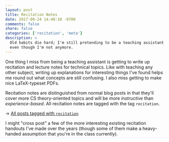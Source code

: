 ```yaml
---
layout: post
title: Recitation Notes
date: 2017-09-24 14:40:10 -0700
comments: false
share: false
categories: ['recitation', 'meta']
description: >
  Old habits die hard; I'm still pretending to be a teaching assistant
  even though I'm not anymore.
---
```


<!-- Empty header to prevent first paragraph from being big -->
<p></p>

One thing I miss from being a teaching assistant is getting to write up
recitation and lecture notes for technical topics. Like with teaching
any other subject, writing up explanations for interesting things I've
found helps me round out what concepts are still confusing. I also miss
getting to make nice LaTeX-typeset PDFs.

<!-- more -->

Recitation notes are distinguished from normal blog posts in that
they'll cover more CS theory-oriented topics and will be more
*instructive* than *experience-based*. All recitation notes are tagged
with the tag `recitation`.

→ [All posts tagged with `recitation`][recitation]

I might "cross post" a few of the more interesting existing recitation
handouts I've made over the years (though some of them make a
heavy-handed assumption that you're in the class currently).

[recitation]: /categories/#recitation

<!-- vim:tw=72
-->
